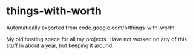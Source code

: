 # things-with-worth
Automatically exported from code.google.com/p/things-with-worth

My old hosting space for all my projects. Have not worked on any of this stuff in about a year, but keeping it around.
